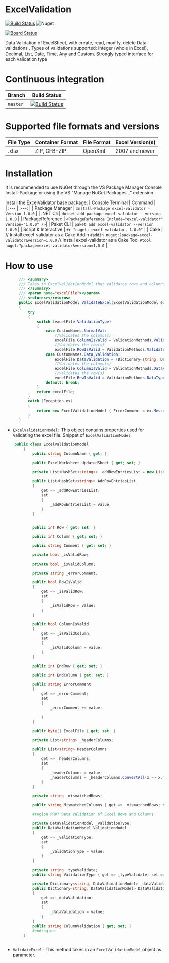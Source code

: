 # ExcelValidation

[![Build Status](https://dev.azure.com/devopspractices1/Space%20Game%20-%20web%20-%20Tests/_apis/build/status/sheddy123.ExcelValidation?branchName=main)](https://dev.azure.com/devopspractices1/Space%20Game%20-%20web%20-%20Tests/_build/latest?definitionId=15&branchName=main)
![Nuget](https://img.shields.io/nuget/v/excel-validator?style=plastic)

[![Board Status](https://dev.azure.com/devopspractices1/edf82c24-f3b4-4b8d-b4d8-c9d8226cdd76/5092ddc7-b118-4e90-ab83-6a0055a75ea7/_apis/work/boardbadge/f8bfb2aa-fa17-49b0-b903-6521b0552c3d?columnOptions=1)](https://dev.azure.com/devopspractices1/edf82c24-f3b4-4b8d-b4d8-c9d8226cdd76/_boards/board/t/5092ddc7-b118-4e90-ab83-6a0055a75ea7/Microsoft.RequirementCategory/)


Data Validation of ExcelSheet, with create, read, modify, delete Data validations . Types of validations supported: Integer (whole in Excel), Decimal, List, Date, Time, Any and Custom.  Strongly typed interface for each validation type

# Continuous integration
| Branch | Build Status |
| :---   | :---:        |          
| `master` | [![Build Status](https://dev.azure.com/devopspractices1/Space%20Game%20-%20web%20-%20Tests/_apis/build/status/sheddy123.ExcelValidation?branchName=main)](https://dev.azure.com/devopspractices1/Space%20Game%20-%20web%20-%20Tests/_build/latest?definitionId=15&branchName=main) |


# Supported file formats and versions
| File Type 	| Container Format |	File Format |	Excel Version(s) |
| :---        | :---             |  :---        | :---             |
| .xlsx       |	ZIP, CFB+ZIP     |	OpenXml     |	2007 and newer   |

# Installation
It is recommended to use NuGet through the VS Package Manager Console Install-Package <package> or using the VS "Manage NuGet Packages..." extension.

Install the ExcelValidator base package: 
| Console Terminal | Command |  
| :---             | :---:   |
| Package Manager  | `Install-Package excel-validator -Version 1.0.0` |
| .NET Cli         | `dotnet add package excel-validator --version 1.0.0` |
| PackageReference | `<PackageReference Include="excel-validator" Version="1.0.0" />`|
| Paket CLI        | `paket add excel-validator --version 1.0.0` |
| Script & Interactive | `#r "nuget: excel-validator, 1.0.0"` |
| Cake                  | // Install excel-validator as a Cake Addin `#addin nuget:?package=excel-validator&version=1.0.0` // Install excel-validator as a Cake Tool `#tool nuget:?package=excel-validator&version=1.0.0` |
  
  
  # How to use
  
  ```c#
        /// <summary>
        /// Takes in ExcelValidationModel that validates rows and columns
        /// </summary>
        /// <param name="excelFile"></param>
        /// <returns></returns>
        public ExcelValidationModel ValidateExcel(ExcelValidationModel excelFile)
        {
            try
            {
                switch (excelFile.ValidationType)
                {
                    case CustomNames.NormalVal:
                        //Validates the column(s)
                        excelFile.ColumnIsValid = ValidationMethods.ValidateExcelColumns(excelFile);
                        //Validates the row(s)
                        excelFile.RowIsValid = ValidationMethods.ValidateExcelRows(excelFile); break;
                    case CustomNames.Data_Validation:
                        excelFile.DataValidation = (Dictionary<string, DataValidationModel>)excelFile.DataValidation;
                        //Validates the column(s)
                        excelFile.ColumnIsValid = ValidationMethods.DataValidateExcelColumns(excelFile);
                        //Validates the row(s)
                        excelFile.RowIsValid = ValidationMethods.DataTypeValidateExcelRows(excelFile); break;
                    default: break;
                }
                return excelFile;
            }
            catch (Exception ex)
            {
                return new ExcelValidationModel { ErrorComment = ex.Message };
            }
        }
```
- `ExcelValidationModel:` This object contains properties used for validating the excel file. Snippet of `ExcelValidationModel`

```c#        
    public class ExcelValidationModel
        {
            public string ColumnName { get; }

            public ExcelWorksheet UpdatedSheet { get; set; }

            private List<HashSet<string>> _addRowEntriesList = new List<HashSet<string>>();

            public List<HashSet<string>> AddRowEntriesList
            {
                get => _addRowEntriesList;
                set
                {
                    _addRowEntriesList = value;
                }
            }


            public int Row { get; set; }

            public int Column { get; set; }

            public string Comment { get; set; }

            private bool _isValidRow;

            private bool _isValidColumn;

            private string _errorComment;

            public bool RowIsValid
            {
                get => _isValidRow;
                set
                {
                    _isValidRow = value;
                }
            }

            public bool ColumnIsValid
            {
                get => _isValidColumn;
                set
                {
                    _isValidColumn = value;
                }
            }

            public int EndRow { get; set; }

            public int EndColumn { get; set; }

            public string ErrorComment
            {
                get => _errorComment;
                set
                {
                    _errorComment += value;
                    
                }
            }

            public byte[] ExcelFile { get; set; }

            private List<string> _headerColumns;

            public List<string> HeaderColumns
            {
                get => _headerColumns;
                set
                {
                    _headerColumns = value;
                    _headerColumns = _headerColumns.ConvertAll(x => x.ToLowerInvariant());
                }
            }

            private string _mismatchedRows;

            public string MismatchedColumns { get => _mismatchedRows; set { _mismatchedRows = value; } }

            #region PR#7 Data Validation of Excel Rows and Columns

            private DataValidationModel _validationType;
            public DataValidationModel ValidationModel
            {
                get => _validationType; 
                set
                {
                    _validationType = value;
                }
            }

            private string _typeValidate;
            public string ValidationType { get => _typeValidate; set => _typeValidate = value; }

            private Dictionary<string, DataValidationModel> _dataValidation;
            public Dictionary<string, DataValidationModel> DataValidation
            {
                get => _dataValidation;
                set
                {
                    _dataValidation = value;
                }
            }
            public string ColumnValidation { get; set; }
            #endregion
        }
    
```
- `ValidateExcel:` This method takes in an `ExcelValidationModel` object as parameter.  


